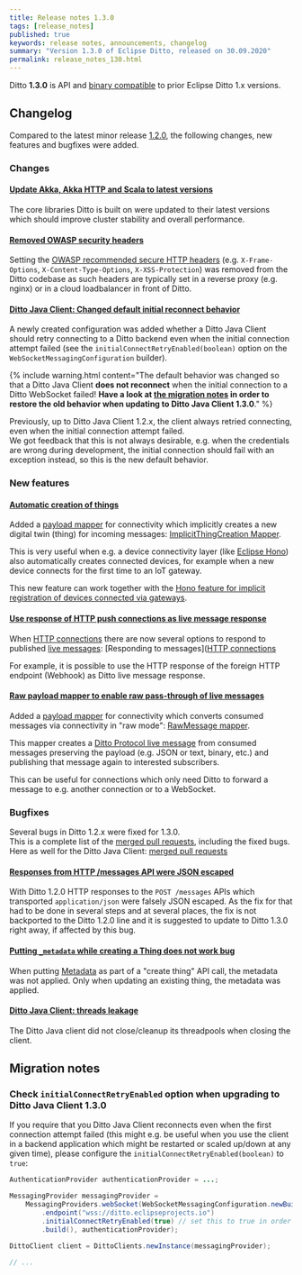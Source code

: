 ```yaml
---
title: Release notes 1.3.0
tags: [release_notes]
published: true
keywords: release notes, announcements, changelog
summary: "Version 1.3.0 of Eclipse Ditto, released on 30.09.2020"
permalink: release_notes_130.html
---
```


Ditto **1.3.0** is API and [binary compatible](https://github.com/eclipse-ditto/ditto/blob/master/documentation/src/main/resources/architecture/DADR-0005-semantic-versioning.md)
to prior Eclipse Ditto 1.x versions.

## Changelog

Compared to the latest minor release [1.2.0](release_notes_120.html), the following changes, new features and
bugfixes were added.


### Changes

#### [Update Akka, Akka HTTP and Scala to latest versions](https://github.com/eclipse-ditto/ditto/issues/774)

The core libraries Ditto is built on were updated to their latest versions which should improve cluster stability
and overall performance.

#### [Removed OWASP security headers](https://github.com/eclipse-ditto/ditto/pull/804)

Setting the [OWASP recommended secure HTTP headers](https://owasp.org/www-project-secure-headers/) 
(e.g. `X-Frame-Options`, `X-Content-Type-Options`, `X-XSS-Protection`) was removed from the Ditto codebase as such 
headers are typically set in a reverse proxy (e.g. nginx) or in a cloud loadbalancer in front of Ditto. 

#### [Ditto Java Client: Changed default initial reconnect behavior](https://github.com/eclipse-ditto/ditto-clients/pull/86)

A newly created configuration was added whether a Ditto Java Client should retry connecting to a Ditto backend
even when the initial connection attempt failed 
(see the `initialConnectRetryEnabled(boolean)` option on the `WebSocketMessagingConfiguration` builder).
 

{% include warning.html content="The default behavior was changed so that a Ditto Java Client **does not reconnect** 
    when the initial connection to a Ditto WebSocket failed! **Have a look at [the migration notes](#migration-notes) 
    in order to restore the old behavior when updating to Ditto Java Client 1.3.0**." %}


Previously, up to Ditto Java Client 1.2.x, the client always retried connecting, even when the initial connection 
attempt failed.<br/>
We got feedback that this is not always desirable, e.g. when the credentials are wrong during development, the initial
connection should fail with an exception instead, so this is the new default behavior.


### New features

#### [Automatic creation of things](https://github.com/eclipse-ditto/ditto/issues/760)

Added a [payload mapper](connectivity-mapping.html) for connectivity which implicitly creates a new digital twin (thing)
for incoming messages: [ImplicitThingCreation Mapper](connectivity-mapping.html#implicitthingcreation-mapper).

This is very useful when e.g. a device connectivity layer (like [Eclipse Hono](https://eclipse.org/hono/)) also 
automatically creates connected devices, for example when a new device connects for the first time to an IoT gateway.

This new feature can work together with the 
[Hono feature for implicit registration of devices connected via gateways](https://github.com/eclipse/hono/issues/2053).

#### [Use response of HTTP push connections as live message response](https://github.com/eclipse-ditto/ditto/pull/809)

When [HTTP connections](connectivity-protocol-bindings-http.html) there are now several options 
to respond to published [live messages](protocol-specification-things-messages.html): 
[Responding to messages]([HTTP connections](connectivity-protocol-bindings-http.html#responding-to-messages)

For example, it is possible to use the HTTP response of the foreign HTTP endpoint (Webhook) as Ditto live message 
response.

#### [Raw payload mapper to enable raw pass-through of live messages](https://github.com/eclipse-ditto/ditto/issues/777)

Added a [payload mapper](connectivity-mapping.html) for connectivity which converts consumed messages via connectivity 
in "raw mode": [RawMessage mapper](connectivity-mapping.html#rawmessage-mapper).
 
This mapper creates a [Ditto Protocol live message](protocol-specification-things-messages.html) from consumed messages
preserving the payload (e.g. JSON or text, binary, etc.) and publishing that message again to interested subscribers.

This can be useful for connections which only need Ditto to forward a message to e.g. another connection or to a 
WebSocket.


### Bugfixes

Several bugs in Ditto 1.2.x were fixed for 1.3.0.<br/>
This is a complete list of the 
[merged pull requests](https://github.com/eclipse-ditto/ditto/pulls?q=is%3Apr+milestone%3A1.3.0), including the fixed bugs.<br/>
Here as well for the Ditto Java Client: [merged pull requests](https://github.com/eclipse-ditto/ditto-clients/pulls?q=is%3Apr+milestone%3A1.3.0)

#### [Responses from HTTP /messages API were JSON escaped](https://github.com/eclipse-ditto/ditto/issues/805)

With Ditto 1.2.0 HTTP responses to the `POST /messages` APIs which transported `application/json` were falsely JSON 
escaped. As the fix for that had to be done in several steps and at several places, the fix is not backported to the 
Ditto 1.2.0 line and it is suggested to update to Ditto 1.3.0 right away, if affected by this bug.

#### [Putting `_metadata` while creating a Thing does not work bug](https://github.com/eclipse-ditto/ditto/issues/801)

When putting [Metadata](basic-metadata.html) as part of a "create thing" API call, the metadata was not applied. Only
when updating an existing thing, the metadata was applied.

#### [Ditto Java Client: threads leakage](https://github.com/eclipse-ditto/ditto-clients/pull/87)

The Ditto Java client did not close/cleanup its threadpools when closing the client.


## Migration notes

### Check `initialConnectRetryEnabled` option when upgrading to Ditto Java Client 1.3.0

If you require that you Ditto Java Client reconnects even when the first connection attempt failed (this might e.g.
be useful when you use the client in a backend application which might be restarted or scaled up/down at any given time),
please configure the `initialConnectRetryEnabled(boolean)` to `true`:

```java
AuthenticationProvider authenticationProvider = ...;

MessagingProvider messagingProvider =
    MessagingProviders.webSocket(WebSocketMessagingConfiguration.newBuilder()
        .endpoint("wss://ditto.eclipseprojects.io")
        .initialConnectRetryEnabled(true) // set this to true in order to enable retry on initial connection errors
        .build(), authenticationProvider);

DittoClient client = DittoClients.newInstance(messagingProvider);

// ...
```
